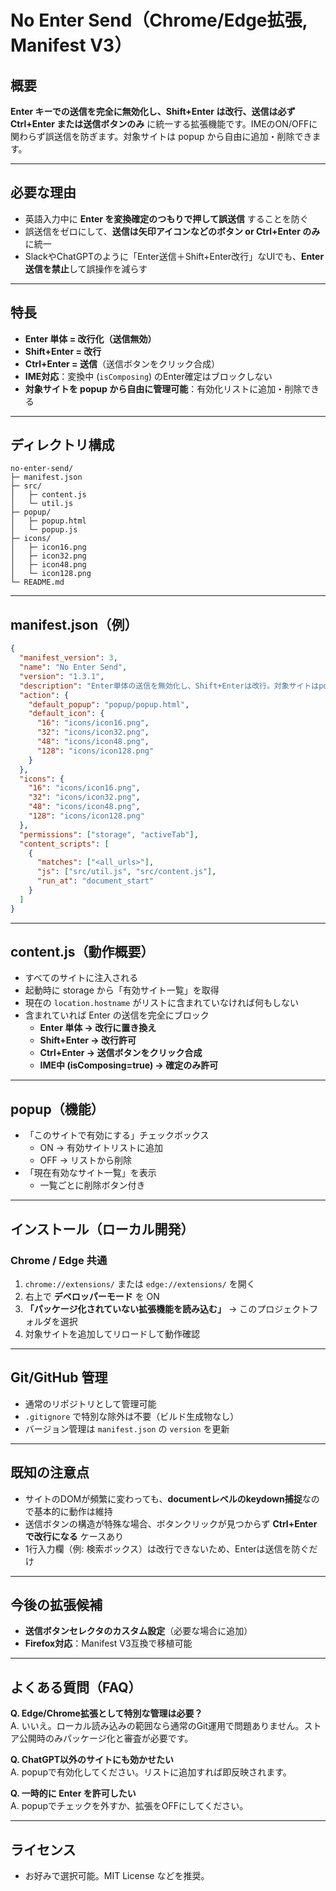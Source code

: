 # No Enter Send（Chrome/Edge拡張, Manifest V3）

## 概要

**Enter キーでの送信を完全に無効化し、Shift+Enter は改行、送信は必ず Ctrl+Enter または送信ボタンのみ** に統一する拡張機能です。IMEのON/OFFに関わらず誤送信を防ぎます。対象サイトは popup から自由に追加・削除できます。

---

## 必要な理由

- 英語入力中に **Enter を変換確定のつもりで押して誤送信** することを防ぐ
- 誤送信をゼロにして、**送信は矢印アイコンなどのボタン or Ctrl+Enter のみ** に統一
- SlackやChatGPTのように「Enter送信＋Shift+Enter改行」なUIでも、**Enter送信を禁止**して誤操作を減らす

---

## 特長

- **Enter 単体 = 改行化（送信無効）**
- **Shift+Enter = 改行**
- **Ctrl+Enter = 送信**（送信ボタンをクリック合成）
- **IME対応**：変換中 (`isComposing`) のEnter確定はブロックしない
- **対象サイトを popup から自由に管理可能**：有効化リストに追加・削除できる

---

## ディレクトリ構成

```
no-enter-send/
├─ manifest.json
├─ src/
│   ├─ content.js
│   └─ util.js
├─ popup/
│   ├─ popup.html
│   └─ popup.js
├─ icons/
│   ├─ icon16.png
│   ├─ icon32.png
│   ├─ icon48.png
│   └─ icon128.png
└─ README.md
```

---

## manifest.json（例）

```json
{
  "manifest_version": 3,
  "name": "No Enter Send",
  "version": "1.3.1",
  "description": "Enter単体の送信を無効化し、Shift+Enterは改行。対象サイトはpopup管理。Ctrl+Enterで送信。",
  "action": {
    "default_popup": "popup/popup.html",
    "default_icon": {
      "16": "icons/icon16.png",
      "32": "icons/icon32.png",
      "48": "icons/icon48.png",
      "128": "icons/icon128.png"
    }
  },
  "icons": {
    "16": "icons/icon16.png",
    "32": "icons/icon32.png",
    "48": "icons/icon48.png",
    "128": "icons/icon128.png"
  },
  "permissions": ["storage", "activeTab"],
  "content_scripts": [
    {
      "matches": ["<all_urls>"],
      "js": ["src/util.js", "src/content.js"],
      "run_at": "document_start"
    }
  ]
}
```

---

## content.js（動作概要）

- すべてのサイトに注入される
- 起動時に storage から「有効サイト一覧」を取得
- 現在の `location.hostname` がリストに含まれていなければ何もしない
- 含まれていれば Enter の送信を完全にブロック
  - **Enter 単体 → 改行に置き換え**
  - **Shift+Enter → 改行許可**
  - **Ctrl+Enter → 送信ボタンをクリック合成**
  - **IME中 (isComposing=true) → 確定のみ許可**

---

## popup（機能）

- 「このサイトで有効にする」チェックボックス
  - ON → 有効サイトリストに追加
  - OFF → リストから削除
- 「現在有効なサイト一覧」を表示
  - 一覧ごとに削除ボタン付き

---

## インストール（ローカル開発）

### Chrome / Edge 共通

1. `chrome://extensions/` または `edge://extensions/` を開く
2. 右上で **デベロッパーモード** を ON
3. **「パッケージ化されていない拡張機能を読み込む」** → このプロジェクトフォルダを選択
4. 対象サイトを追加してリロードして動作確認

---

## Git/GitHub 管理

- 通常のリポジトリとして管理可能
- `.gitignore` で特別な除外は不要（ビルド生成物なし）
- バージョン管理は `manifest.json` の `version` を更新

---

## 既知の注意点

- サイトのDOMが頻繁に変わっても、**documentレベルのkeydown捕捉**なので基本的に動作は維持
- 送信ボタンの構造が特殊な場合、ボタンクリックが見つからず **Ctrl+Enter で改行になる** ケースあり
- 1行入力欄（例: 検索ボックス）は改行できないため、Enterは送信を防ぐだけ

---

## 今後の拡張候補

- **送信ボタンセレクタのカスタム設定**（必要な場合に追加）
- **Firefox対応**：Manifest V3互換で移植可能

---

## よくある質問（FAQ）

**Q. Edge/Chrome拡張として特別な管理は必要？**  
A. いいえ。ローカル読み込みの範囲なら通常のGit運用で問題ありません。ストア公開時のみパッケージ化と審査が必要です。

**Q. ChatGPT以外のサイトにも効かせたい**  
A. popupで有効化してください。リストに追加すれば即反映されます。

**Q. 一時的に Enter を許可したい**  
A. popupでチェックを外すか、拡張をOFFにしてください。

---

## ライセンス

- お好みで選択可能。MIT License などを推奨。
